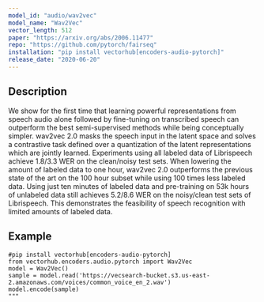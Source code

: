 ```yaml
---
model_id: "audio/wav2vec"
model_name: "Wav2Vec" 
vector_length: 512
paper: "https://arxiv.org/abs/2006.11477"
repo: "https://github.com/pytorch/fairseq"
installation: "pip install vectorhub[encoders-audio-pytorch]"
release_date: "2020-06-20"
---
```


## Description

We show for the first time that learning powerful representations from speech audio alone followed by fine-tuning on transcribed speech can outperform the best semi-supervised methods while being conceptually simpler. wav2vec 2.0 masks the speech input in the latent space and solves a contrastive task defined over a quantization of the latent representations which are jointly learned. Experiments using all labeled data of Librispeech achieve 1.8/3.3 WER on the clean/noisy test sets. When lowering the amount of labeled data to one hour, wav2vec 2.0 outperforms the previous state of the art on the 100 hour subset while using 100 times less labeled data. Using just ten minutes of labeled data and pre-training on 53k hours of unlabeled data still achieves 5.2/8.6 WER on the noisy/clean test sets of Librispeech. This demonstrates the feasibility of speech recognition with limited amounts of labeled data.

## Example

```
#pip install vectorhub[encoders-audio-pytorch]
from vectorhub.encoders.audio.pytorch import Wav2Vec
model = Wav2Vec()
sample = model.read('https://vecsearch-bucket.s3.us-east-2.amazonaws.com/voices/common_voice_en_2.wav')
model.encode(sample)
"""
```
